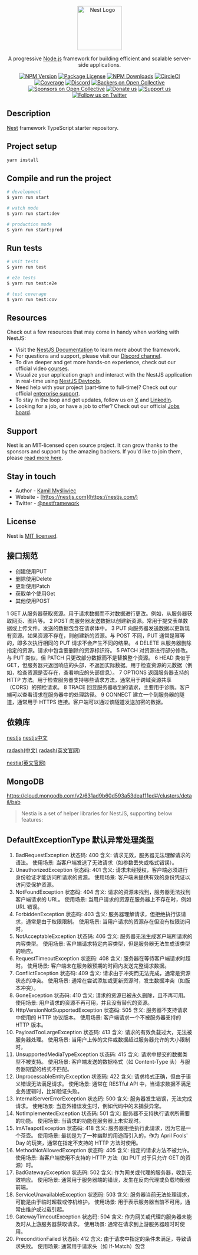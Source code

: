 <p align="center">
  <a href="http://nestjs.com/" target="blank"><img src="https://nestjs.com/img/logo-small.svg" width="120" alt="Nest Logo" /></a>
</p>

  <p align="center">A progressive <a href="http://nodejs.org" target="_blank">Node.js</a> framework for building efficient and scalable server-side applications.</p>
    <p align="center">
<a href="https://www.npmjs.com/~nestjscore" target="_blank"><img src="https://img.shields.io/npm/v/@nestjs/core.svg" alt="NPM Version" /></a>
<a href="https://www.npmjs.com/~nestjscore" target="_blank"><img src="https://img.shields.io/npm/l/@nestjs/core.svg" alt="Package License" /></a>
<a href="https://www.npmjs.com/~nestjscore" target="_blank"><img src="https://img.shields.io/npm/dm/@nestjs/common.svg" alt="NPM Downloads" /></a>
<a href="https://circleci.com/gh/nestjs/nest" target="_blank"><img src="https://img.shields.io/circleci/build/github/nestjs/nest/master" alt="CircleCI" /></a>
<a href="https://coveralls.io/github/nestjs/nest?branch=master" target="_blank"><img src="https://coveralls.io/repos/github/nestjs/nest/badge.svg?branch=master#9" alt="Coverage" /></a>
<a href="https://discord.gg/G7Qnnhy" target="_blank"><img src="https://img.shields.io/badge/discord-online-brightgreen.svg" alt="Discord"/></a>
<a href="https://opencollective.com/nest#backer" target="_blank"><img src="https://opencollective.com/nest/backers/badge.svg" alt="Backers on Open Collective" /></a>
<a href="https://opencollective.com/nest#sponsor" target="_blank"><img src="https://opencollective.com/nest/sponsors/badge.svg" alt="Sponsors on Open Collective" /></a>
  <a href="https://paypal.me/kamilmysliwiec" target="_blank"><img src="https://img.shields.io/badge/Donate-PayPal-ff3f59.svg" alt="Donate us"/></a>
    <a href="https://opencollective.com/nest#sponsor"  target="_blank"><img src="https://img.shields.io/badge/Support%20us-Open%20Collective-41B883.svg" alt="Support us"></a>
  <a href="https://twitter.com/nestframework" target="_blank"><img src="https://img.shields.io/twitter/follow/nestframework.svg?style=social&label=Follow" alt="Follow us on Twitter"></a>
</p>
  <!--[![Backers on Open Collective](https://opencollective.com/nest/backers/badge.svg)](https://opencollective.com/nest#backer)
  [![Sponsors on Open Collective](https://opencollective.com/nest/sponsors/badge.svg)](https://opencollective.com/nest#sponsor)-->

## Description

[Nest](https://github.com/nestjs/nest) framework TypeScript starter repository.

## Project setup

```bash
yarn install
```

## Compile and run the project

```bash
# development
$ yarn run start

# watch mode
$ yarn run start:dev

# production mode
$ yarn run start:prod
```

## Run tests

```bash
# unit tests
$ yarn run test

# e2e tests
$ yarn run test:e2e

# test coverage
$ yarn run test:cov
```

## Resources

Check out a few resources that may come in handy when working with NestJS:

- Visit the [NestJS Documentation](https://docs.nestjs.com) to learn more about the framework.
- For questions and support, please visit our [Discord channel](https://discord.gg/G7Qnnhy).
- To dive deeper and get more hands-on experience, check out our official video [courses](https://courses.nestjs.com/).
- Visualize your application graph and interact with the NestJS application in real-time using [NestJS Devtools](https://devtools.nestjs.com).
- Need help with your project (part-time to full-time)? Check out our official [enterprise support](https://enterprise.nestjs.com).
- To stay in the loop and get updates, follow us on [X](https://x.com/nestframework) and [LinkedIn](https://linkedin.com/company/nestjs).
- Looking for a job, or have a job to offer? Check out our official [Jobs board](https://jobs.nestjs.com).

## Support

Nest is an MIT-licensed open source project. It can grow thanks to the sponsors and support by the amazing backers. If you'd like to join them, please [read more here](https://docs.nestjs.com/support).

## Stay in touch

- Author - [Kamil Myśliwiec](https://twitter.com/kammysliwiec)
- Website - [https://nestjs.com](https://nestjs.com/)
- Twitter - [@nestframework](https://twitter.com/nestframework)

## License

Nest is [MIT licensed](https://github.com/nestjs/nest/blob/master/LICENSE).

## 接口规范

- 创建使用PUT
- 删除使用Delete
- 更新使用Patch
- 获取单个使用Get
- 其他使用POST

1 GET 从服务器获取资源。用于请求数据而不对数据进行更改。例如，从服务器获取网页、图片等。
2 POST 向服务器发送数据以创建新资源。常用于提交表单数据或上传文件。发送的数据包含在请求体中。
3 PUT 向服务器发送数据以更新现有资源。如果资源不存在，则创建新的资源。与 POST 不同，PUT 通常是幂等的，即多次执行相同的 PUT 请求不会产生不同的结果。
4 DELETE 从服务器删除指定的资源。请求中包含要删除的资源标识符。
5 PATCH 对资源进行部分修改。与 PUT 类似，但 PATCH 只更改部分数据而不是替换整个资源。
6 HEAD 类似于 GET，但服务器只返回响应的头部，不返回实际数据。用于检查资源的元数据（例如，检查资源是否存在，查看响应的头部信息）。
7 OPTIONS 返回服务器支持的 HTTP 方法。用于检查服务器支持哪些请求方法，通常用于跨域资源共享（CORS）的预检请求。
8 TRACE 回显服务器收到的请求，主要用于诊断。客户端可以查看请求在服务器中的处理路径。
9 CONNECT 建立一个到服务器的隧道，通常用于 HTTPS 连接。客户端可以通过该隧道发送加密的数据。

## 依赖库

[nestjs](https://docs.nestjs.com/)
[nestjs中文](https://nest.nodejs.cn/)

[radash(中文)](https://www.radash.wiki/)
[radash(英文官网)](https://radash-docs.vercel.app/docs/getting-started)

[nestia(英文官网)](https://nestia.io/docs/)

## MongoDB

https://cloud.mongodb.com/v2/631ad9b60d593a53deaf11ed#/clusters/detail/bab

> Nestia is a set of helper libraries for NestJS, supporting below features:

## DefaultExceptionType 默认异常处理类型

1. BadRequestException
   状态码: 400
   含义: 请求无效，服务器无法理解请求的语法。
   使用场景: 当客户端发送了无效请求（如参数丢失或格式错误）。
2. UnauthorizedException
   状态码: 401
   含义: 请求未经授权，客户端必须进行身份验证才能访问所请求的资源。
   使用场景: 客户端未提供有效的身份凭证以访问受保护资源。
3. NotFoundException
   状态码: 404
   含义: 请求的资源未找到，服务器无法找到客户端请求的 URL。
   使用场景: 当用户请求的资源在服务器上不存在时，例如 URL 错误。
4. ForbiddenException
   状态码: 403
   含义: 服务器理解请求，但拒绝执行该请求，通常是由于权限限制。
   使用场景: 当用户请求的资源存在但没有权限访问时。
5. NotAcceptableException
   状态码: 406
   含义: 服务器无法生成客户端所请求的内容类型。
   使用场景: 客户端请求特定内容类型，但是服务器无法生成该类型的响应。
6. RequestTimeoutException
   状态码: 408
   含义: 服务器在等待客户端请求时超时。
   使用场景: 客户端未在服务器预期的时间内发送完整请求数据。
7. ConflictException
   状态码: 409
   含义: 请求由于冲突而无法完成，通常是资源状态的冲突。
   使用场景: 通常在尝试添加或更新资源时，发生数据冲突（如版本冲突）。
8. GoneException
   状态码: 410
   含义: 请求的资源已被永久删除，且不再可用。
   使用场景: 用户请求的资源不再可用，并且没有替代的资源。
9. HttpVersionNotSupportedException
   状态码: 505
   含义: 服务器不支持请求中使用的 HTTP 协议版本。
   使用场景: 客户端请求一个不被服务器支持的 HTTP 版本。
10. PayloadTooLargeException
    状态码: 413
    含义: 请求的有效负载过大，无法被服务器处理。
    使用场景: 当用户上传的文件或数据超过服务器允许的大小限制时。
11. UnsupportedMediaTypeException
    状态码: 415
    含义: 请求中提交的数据类型不被支持。
    使用场景: 客户端发送的数据格式（如 Content-Type 头）与服务器期望的格式不匹配。
12. UnprocessableEntityException
    状态码: 422
    含义: 请求格式正确，但由于语义错误无法满足请求。
    使用场景: 通常在 RESTful API 中，当请求数据不满足业务逻辑时，比如验证失败。
13. InternalServerErrorException
    状态码: 500
    含义: 服务器发生错误，无法完成请求。
    使用场景: 当意外错误发生时，例如代码中的未捕获异常。
14. NotImplementedException
    状态码: 501
    含义: 服务器不支持执行请求所需要的功能。
    使用场景: 当请求的功能在服务器上未实现时。
15. ImATeapotException
    状态码: 418
    含义: 服务器拒绝执行此请求，因为它是一个茶壶。
    使用场景: 最初是为了一种幽默的用途而引入的，作为 April Fools' Day 的玩笑，通常在指定不支持的 HTTP 方法时使用。
16. MethodNotAllowedException
    状态码: 405
    含义: 指定的请求方法不被允许。
    使用场景: 当客户端使用不支持的 HTTP 方法（如 PUT 对于只允许 GET 的资源）时。
17. BadGatewayException
    状态码: 502
    含义: 作为网关或代理的服务器，收到无效响应。
    使用场景: 通常用于服务器端的错误，发生在反向代理或负载均衡器前端。
18. ServiceUnavailableException
    状态码: 503
    含义: 服务器当前无法处理请求，可能是由于临时超载或停机维护。
    使用场景: 用于表示服务器当前不可用，通常由维护或过载引起。
19. GatewayTimeoutException
    状态码: 504
    含义: 作为网关或代理的服务器未能及时从上游服务器获取请求。
    使用场景: 通常在请求到上游服务器超时时使用。
20. PreconditionFailed
    状态码: 412
    含义: 由于请求中指定的条件未满足，导致请求失败。
    使用场景: 通常用于请求头（如 If-Match）包含
